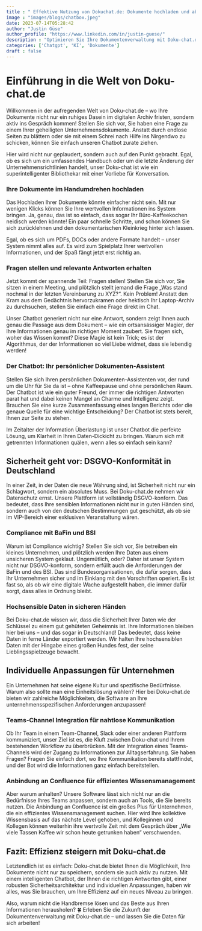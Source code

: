 ```yaml
---
title : " Effektive Nutzung von Dokuchat.de: Dokumente hochladen und abfragen"
image : "images/blogs/chatbox.jpeg"
date: 2023-07-14T05:28:42
author: "Justin Güse"
author_profile: "https://www.linkedin.com/in/justin-guese/"
description : "Optimieren Sie Ihre Dokumentenverwaltung mit Doku-chat.de! Laden Sie Dokumente hoch, chatten Sie mit unserem KI-Chatbot und erhalten Sie präzise Antworten aus Ihren Dateien."
categories: ['Chatgpt', 'KI', 'Dokumente']
draft : false
---
```


# Einführung in die Welt von Doku-chat.de  

Willkommen in der aufregenden Welt von Doku-chat.de – wo Ihre Dokumente nicht nur ein ruhiges Dasein im digitalen Archiv fristen, sondern aktiv ins Gespräch kommen! Stellen Sie sich vor, Sie haben eine Frage zu einem Ihrer geheiligten Unternehmensdokumente. Anstatt durch endlose Seiten zu blättern oder sie mit einem Schrei nach Hilfe ins Nirgendwo zu schicken, können Sie einfach unseren Chatbot zurate ziehen. 

Hier wird nicht nur geplaudert, sondern auch auf den Punkt gebracht. Egal, ob es sich um ein umfassendes Handbuch oder um die letzte Änderung der Unternehmensrichtlinien handelt, unser Doku-chat ist wie ein superintelligenter Bibliothekar mit einer Vorliebe für Konversation. 

### Ihre Dokumente im Handumdrehen hochladen  

Das Hochladen Ihrer Dokumente könnte einfacher nicht sein. Mit nur wenigen Klicks können Sie Ihre wertvollen Informationen ins System bringen. Ja, genau, das ist so einfach, dass sogar Ihr Büro-Kaffeekochen neidisch werden könnte! Ein paar schnelle Schritte, und schon können Sie sich zurücklehnen und den dokumentarischen Kleinkrieg hinter sich lassen. 

Egal, ob es sich um PDFs, DOCs oder andere Formate handelt – unser System nimmt alles auf. Es wird zum Spielplatz Ihrer wertvollen Informationen, und der Spaß fängt jetzt erst richtig an. 

### Fragen stellen und relevante Antworten erhalten  

Jetzt kommt der spannende Teil: Fragen stellen! Stellen Sie sich vor, Sie sitzen in einem Meeting, und plötzlich stellt jemand die Frage „Was stand nochmal in der letzten Vereinbarung zu XYZ?“. Kein Problem! Anstatt den Kram aus dem Gedächtnis hervorzukramen oder hektisch Ihr Laptop-Archiv zu durchsuchen, stellen Sie einfach eine Frage direkt im Chat. 

Unser Chatbot generiert nicht nur eine Antwort, sondern zeigt Ihnen auch genau die Passage aus dem Dokument – wie ein ortsansässiger Magier, der Ihre Informationen genau im richtigen Moment zaubert. Sie fragen sich, woher das Wissen kommt? Diese Magie ist kein Trick; es ist der Algorithmus, der der Informationen so viel Liebe widmet, dass sie lebendig werden! 

### Der Chatbot: Ihr persönlicher Dokumenten-Assistent  

Stellen Sie sich Ihren persönlichen Dokumenten-Assistenten vor, der rund um die Uhr für Sie da ist – ohne Kaffeepause und ohne persönlichen Raum. Der Chatbot ist wie ein guter Freund, der immer die richtigen Antworten parat hat und dabei keinen Mangel an Charme und Intelligenz zeigt. Brauchen Sie eine kurze Zusammenfassung eines langen Berichts oder die genaue Quelle für eine wichtige Entscheidung? Der Chatbot ist stets bereit, Ihnen zur Seite zu stehen. 

Im Zeitalter der Information Überlastung ist unser Chatbot die perfekte Lösung, um Klarheit in Ihren Daten-Dickicht zu bringen. Warum sich mit getrennten Informationen quälen, wenn alles so einfach sein kann? 

## Sicherheit geht vor: DSGVO-Konformität in Deutschland  

In einer Zeit, in der Daten die neue Währung sind, ist Sicherheit nicht nur ein Schlagwort, sondern ein absolutes Muss. Bei Doku-chat.de nehmen wir Datenschutz ernst. Unsere Plattform ist vollständig DSGVO-konform. Das bedeutet, dass Ihre sensiblen Informationen nicht nur in guten Händen sind, sondern auch von den deutschen Bestimmungen gut geschützt, als ob sie im VIP-Bereich einer exklusiven Veranstaltung wären. 

### Compliance mit BaFin und BSI  

Warum ist Compliance wichtig? Stellen Sie sich vor, Sie betreiben ein kleines Unternehmen, und plötzlich werden Ihre Daten aus einem unsicheren System geklaut. Ungemütlich, oder? Daher ist unser System nicht nur DSGVO-konform, sondern erfüllt auch die Anforderungen der BaFin und des BSI. Das sind Bundesorganisationen, die dafür sorgen, dass Ihr Unternehmen sicher und im Einklang mit den Vorschriften operiert. Es ist fast so, als ob wir eine digitale Wache aufgestellt haben, die immer dafür sorgt, dass alles in Ordnung bleibt. 

### Hochsensible Daten in sicheren Händen  

Bei Doku-chat.de wissen wir, dass die Sicherheit Ihrer Daten wie der Schlüssel zu einem gut gehüteten Geheimnis ist. Ihre Informationen bleiben hier bei uns – und das sogar in Deutschland! Das bedeutet, dass keine Daten in ferne Länder exportiert werden. Wir halten Ihre hochsensiblen Daten mit der Hingabe eines großen Hundes fest, der seine Lieblingsspielzeuge bewacht. 

## Individuelle Anpassungen für Unternehmen  

Ein Unternehmen hat seine eigene Kultur und spezifische Bedürfnisse. Warum also sollte man eine Einheitslösung wählen? Hier bei Doku-chat.de bieten wir zahlreiche Möglichkeiten, die Software an Ihre unternehmensspezifischen Anforderungen anzupassen! 

### Teams-Channel Integration für nahtlose Kommunikation  

Ob Ihr Team in einem Team-Channel, Slack oder einer anderen Plattform kommuniziert, unser Ziel ist es, die Kluft zwischen Doku-chat und Ihrem bestehenden Workflow zu überbrücken. Mit der Integration eines Teams-Channels wird der Zugang zu Informationen zur Alltagserfahrung. Sie haben Fragen? Fragen Sie einfach dort, wo Ihre Kommunikation bereits stattfindet, und der Bot wird die Informationen ganz einfach bereitstellen. 

### Anbindung an Confluence für effizientes Wissensmanagement  

Aber warum anhalten? Unsere Software lässt sich nicht nur an die Bedürfnisse Ihres Teams anpassen, sondern auch an Tools, die Sie bereits nutzen. Die Anbindung an Confluence ist ein großes Plus für Unternehmen, die ein effizientes Wissensmanagement suchen. Hier wird Ihre kollektive Wissensbasis auf das nächste Level gehoben, und Kolleginnen und Kollegen können weiterhin ihre wertvolle Zeit mit dem Gespräch über „Wie viele Tassen Kaffee wir schon heute getrunken haben“ verschwenden. 

## Fazit: Effizienz steigern mit Doku-chat.de  

Letztendlich ist es einfach: Doku-chat.de bietet Ihnen die Möglichkeit, Ihre Dokumente nicht nur zu speichern, sondern sie auch aktiv zu nutzen. Mit einem intelligenten Chatbot, der Ihnen die richtigen Antworten gibt, einer robusten Sicherheitsarchitektur und individuellen Anpassungen, haben wir alles, was Sie brauchen, um Ihre Effizienz auf ein neues Niveau zu bringen. 

Also, warum nicht die Handbremse lösen und das Beste aus Ihren Informationen herausholen? 🍀 Erleben Sie die Zukunft der Dokumentenverwaltung mit Doku-chat.de – und lassen Sie die Daten für sich arbeiten!
